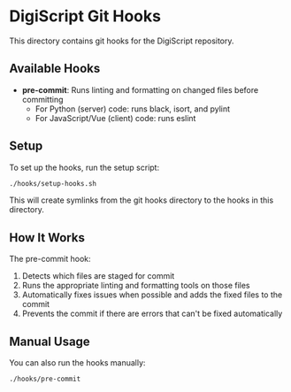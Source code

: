 # DigiScript Git Hooks

This directory contains git hooks for the DigiScript repository.

## Available Hooks

- **pre-commit**: Runs linting and formatting on changed files before committing
  - For Python (server) code: runs black, isort, and pylint
  - For JavaScript/Vue (client) code: runs eslint

## Setup

To set up the hooks, run the setup script:

```bash
./hooks/setup-hooks.sh
```

This will create symlinks from the git hooks directory to the hooks in this directory.

## How It Works

The pre-commit hook:

1. Detects which files are staged for commit
2. Runs the appropriate linting and formatting tools on those files
3. Automatically fixes issues when possible and adds the fixed files to the commit
4. Prevents the commit if there are errors that can't be fixed automatically

## Manual Usage

You can also run the hooks manually:

```bash
./hooks/pre-commit
```
